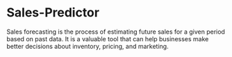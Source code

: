 # Sales-Predictor
Sales forecasting is the process of estimating future sales for a given period based on past data. It is a valuable tool that can help businesses make better decisions about inventory, pricing, and marketing.
